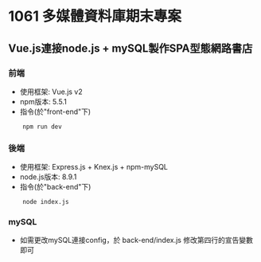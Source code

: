 # 1061 多媒體資料庫期末專案
## Vue.js連接node.js + mySQL製作SPA型態網路書店
### 前端
* 使用框架: Vue.js v2
* npm版本: 5.5.1
* 指令(於"front-end"下)
```
    npm run dev
```
### 後端
* 使用框架: Express.js + Knex.js + npm-mySQL
* node.js版本: 8.9.1
* 指令(於"back-end"下)
```
    node index.js
```
### mySQL
* 如需更改mySQL連接config，於 back-end/index.js 修改第四行的宣告變數即可
